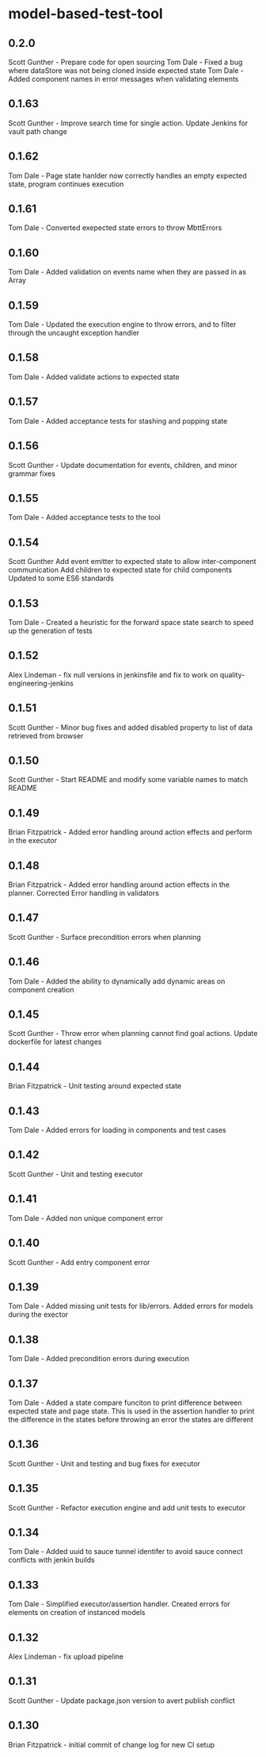 # model-based-test-tool

## 0.2.0

Scott Gunther - Prepare code for open sourcing
Tom Dale - Fixed a bug where dataStore was not being cloned inside expected state
Tom Dale - Added component names in error messages when validating elements

## 0.1.63

Scott Gunther - Improve search time for single action. Update Jenkins for vault path change

## 0.1.62

Tom Dale - Page state hanlder now correctly handles an empty expected state, program continues execution

## 0.1.61

Tom Dale - Converted exepected state errors to throw MbttErrors

## 0.1.60

Tom Dale - Added validation on events name when they are passed in as Array

## 0.1.59

Tom Dale - Updated the execution engine to throw errors, and to filter through the uncaught exception handler

## 0.1.58

Tom Dale - Added validate actions to expected state
## 0.1.57

Tom Dale - Added acceptance tests for stashing and popping state

## 0.1.56

Scott Gunther - Update documentation for events, children, and minor grammar fixes

## 0.1.55

Tom Dale - Added acceptance tests to the tool

## 0.1.54

Scott Gunther
 Add event emitter to expected state to allow inter-component communication
 Add children to expected state for child components
 Updated to some ES6 standards

## 0.1.53

Tom Dale - Created a heuristic for the forward space state search to speed up the generation of tests

## 0.1.52

Alex Lindeman - fix null versions in jenkinsfile and fix to work on quality-engineering-jenkins

## 0.1.51

Scott Gunther - Minor bug fixes and added disabled property to list of data retrieved from browser

## 0.1.50

Scott Gunther - Start README and modify some variable names to match README

## 0.1.49

Brian Fitzpatrick - Added error handling around action effects and perform in the executor

## 0.1.48

Brian Fitzpatrick - Added error handling around action effects in the planner. Corrected Error handling in validators

## 0.1.47

Scott Gunther - Surface precondition errors when planning

## 0.1.46

Tom Dale - Added the ability to dynamically add dynamic areas on component creation

## 0.1.45

Scott Gunther - Throw error when planning cannot find goal actions. Update dockerfile for latest changes

## 0.1.44

Brian Fitzpatrick - Unit testing around expected state

## 0.1.43

Tom Dale - Added errors for loading in components and test cases

## 0.1.42

Scott Gunther - Unit and testing executor

## 0.1.41

Tom Dale - Added non unique component error

## 0.1.40

Scott Gunther - Add entry component error

## 0.1.39

Tom Dale - Added missing unit tests for lib/errors. Added errors for models during the exector

## 0.1.38

Tom Dale - Added precondition errors during execution

## 0.1.37

Tom Dale - Added a state compare funciton to print difference between expected state and page state. This is used in the assertion handler
to print the difference in the states before throwing an error the states are different

## 0.1.36

Scott Gunther - Unit and testing and bug fixes for executor

## 0.1.35

Scott Gunther - Refactor execution engine and add unit tests to executor

## 0.1.34

Tom Dale - Added uuid to sauce tunnel identifer to avoid sauce connect conflicts with jenkin builds

## 0.1.33

Tom Dale - Simplified executor/assertion handler. Created errors for elements on creation of instanced models

## 0.1.32

Alex Lindeman - fix upload pipeline

## 0.1.31

Scott Gunther - Update package.json version to avert publish conflict

## 0.1.30

Brian Fitzpatrick - initial commit of change log for new CI setup
